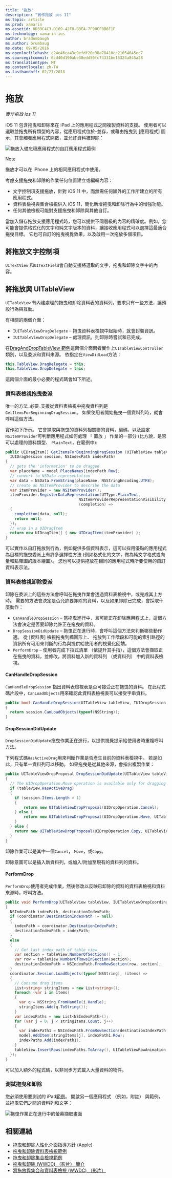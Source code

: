 ```yaml
---
title: "拖放"
description: "實作拖放 ios 11"
ms.topic: article
ms.prod: xamarin
ms.assetid: 0D39C4C3-D169-42F8-B3FA-7F98CF0B6F1F
ms.technology: xamarin-ios
author: bradumbaugh
ms.author: brumbaug
ms.date: 09/05/2016
ms.openlocfilehash: c24e46ca43e9efdf20e38a78410cc21054645ec7
ms.sourcegitcommit: 6cd40d190abe38edd50fc74331be15324a845a28
ms.translationtype: MT
ms.contentlocale: zh-TW
ms.lasthandoff: 02/27/2018
---
```

# <a name="drag-and-drop"></a>拖放

_實作拖放 ios 11_

iOS 11 包含拖曳和卸除來在 iPad 上的應用程式之間複製資料的支援。 使用者可以選取並拖曳所有類型的內容，從應用程式位於-並存，或藉由拖曳到 [應用程式] 圖示，其會觸發應用程式開啟，並允許資料被卸除：

![拖放入備忘稿應用程式的自訂應用程式範例](drag-and-drop-images/drag-drop-sml.png)

> [!NOTE]
> 拖放才可以在 iPhone 上的相同應用程式中使用。

考慮支援拖曳和卸除的作業任何位置建立或編輯內容：

- 文字控制項支援拖放，針對 iOS 11 中，而無需任何額外的工作所建立的所有應用程式。
- 資料表檢視與集合檢視併入 iOS 11，簡化新增拖曳和卸除行為中的增強功能。
- 任何其他檢視可能對支援拖曳和卸除與其他自訂。

當加入儲存拖放支援應用程式時，您可以提供不同層級的內容的精確度。例如，您可能會提供格式化的文字和純文字版本的資料，讓接收應用程式可以選擇這最適合拖曳目標。 它也可自訂的拖曳視覺效果，以及啟用一次拖放多個項目。

## <a name="drag-and-drop-with-text-controls"></a>將拖放文字控制項

`UITextView` 和`UITextField`會自動支援將選取的文字，拖曳和卸除文字中的內容。

<a name="uitableview" />

## <a name="drag-and-drop-with-uitableview"></a>將拖放與 UITableView

`UITableView` 有內建處理的拖曳和卸除資料表的資料列，要求只有一些方法，讓預設行為與互動。

有相關的兩個介面：

- `IUITableViewDragDelegate` – 拖曳資料表檢視中起始時，就會封裝資訊。
- `IUITableViewDropDelegate` – 處理資訊，則卸除時嘗試和已完成。

在[DragAndDropTableView 範例](https://developer.xamarin.com/samples/monotouch/ios11/DragAndDropTableView/)這兩個介面兩者實作上`UITableViewController`類別，以及委派和資料來源。 依指定在`ViewDidLoad`方法：

```csharp
this.TableView.DragDelegate = this;
this.TableView.DropDelegate = this;
```

這兩個介面的最小必要的程式碼會如下所述。

### <a name="table-view-drag-delegate"></a>資料表檢視拖曳委派

唯一的方法_必要_支援從資料表檢視中拖曳資料列是`GetItemsForBeginningDragSession`。 如果使用者開始拖曳一個資料列時，就會呼叫這個方法。

實作如下所示。 它會擷取與拖曳的資料列相關聯的資料，編碼，以及設定`NSItemProvider`可判斷應用程式如何處理 「 置放 」 作業的一部分 (比方說，是否可以處理的資料類型、 `PlainText`，在範例中):

```csharp
public UIDragItem[] GetItemsForBeginningDragSession (UITableView tableView,
  IUIDragSession session, NSIndexPath indexPath)
{
  // gets the 'information' to be dragged
  var placeName = model.PlaceNames[indexPath.Row];
  // convert to NSData representation
  var data = NSData.FromString(placeName, NSStringEncoding.UTF8);
  // create an NSItemProvider to describe the data
  var itemProvider = new NSItemProvider();
  itemProvider.RegisterDataRepresentation(UTType.PlainText,
                                NSItemProviderRepresentationVisibility.All,
                                (completion) =>
  {
    completion(data, null);
    return null;
  });
  // wrap in a UIDragItem
  return new UIDragItem[] { new UIDragItem(itemProvider) };
}
```

可以實作以自訂拖放到行為，例如提供多個資料表示，這可以採用優點的應用程式為目標的拖曳委派上有許多選擇性方法 (例如格式化的文字，做為純文字格式或向量和點陣圖的版本繪圖）。 您也可以提供拖放在相同的應用程式時所要使用的自訂資料表示法。

### <a name="table-view-drop-delegate"></a>資料表檢視卸除委派

卸除在委派上的這些方法會呼叫在拖曳作業會透過資料表檢視中，或完成其上方時。 需要的方法會決定是否允許要卸除的資料，以及如果卸除已完成，會採取什麼動作：

- `CanHandleDropSession` – 當拖曳進行中，且可能正在卸除應用程式上，這個方法會決定是否要卸除允許正在拖曳的資料。
- `DropSessionDidUpdate` – 拖曳正在進行時，會呼叫這個方法來判斷哪些動作適。 從 [資料表] 檢視拖曳到橢圓形上、 拖放到工作階段和可能的索引路徑的資訊所有可用來判斷的行為與提供給使用者的視覺化回饋。
- `PerformDrop` – 使用者完成下拉式清單 （依提升其手指），這個方法會擷取正在拖曳的資料，並修改，將資料加入新的資料列 （或資料列） 中的資料表檢視。

#### <a name="canhandledropsession"></a>CanHandleDropSession

`CanHandleDropSession` 指出資料表檢視表是否可接受正在拖曳的資料。 在此程式碼片段中，`CanLoadObjects`用來確認此資料表檢視表可以接受字串資料。

```csharp
public bool CanHandleDropSession(UITableView tableView, IUIDropSession session)
{
  return session.CanLoadObjects(typeof(NSString));
}
```

#### <a name="dropsessiondidupdate"></a>DropSessionDidUpdate

`DropSessionDidUpdate`拖曳作業正在進行，以提供視覺提示給使用者時重複呼叫方法。

下列程式碼`HasActiveDrag`用來判斷作業是否產生目前的資料表檢視中。 若是如此，只有單一資料列可以移動。
如果拖曳是從其他來源，會指出複製作業：

```csharp
public UITableViewDropProposal DropSessionDidUpdate(UITableView tableView, IUIDropSession session, NSIndexPath destinationIndexPath)
{
  // The UIDropOperation.Move operation is available only for dragging within a single app.
  if (tableView.HasActiveDrag)
  {
    if (session.Items.Length > 1)
    {
        return new UITableViewDropProposal(UIDropOperation.Cancel);
    } else {
        return new UITableViewDropProposal(UIDropOperation.Move, UITableViewDropIntent.InsertAtDestinationIndexPath);
    }
  } else {
    return new UITableViewDropProposal(UIDropOperation.Copy, UITableViewDropIntent.InsertAtDestinationIndexPath);
  }
}
```

卸除作業可以是其中一個`Cancel`， `Move`，或`Copy`。

卸除意圖可以是插入新資料列，或加入/附加至現有的資料列的資料。

#### <a name="performdrop"></a>PerformDrop

`PerformDrop`使用者完成作業，然後修改以反映已卸除的資料的資料表檢視和資料來源時，呼叫方法。

```csharp
public void PerformDrop(UITableView tableView, IUITableViewDropCoordinator coordinator)
{
  NSIndexPath indexPath, destinationIndexPath;
  if (coordinator.DestinationIndexPath != null)
  {
    indexPath = coordinator.DestinationIndexPath;
    destinationIndexPath = indexPath;
  }
  else
  {
    // Get last index path of table view
    var section = tableView.NumberOfSections() - 1;
    var row = tableView.NumberOfRowsInSection(section);
    destinationIndexPath = NSIndexPath.FromRowSection(row, section);
  }
  coordinator.Session.LoadObjects(typeof(NSString), (items) =>
  {
    // Consume drag items
    List<string> stringItems = new List<string>();
    foreach (var i in items)
    {
      var q = NSString.FromHandle(i.Handle);
      stringItems.Add(q.ToString());
    }
    var indexPaths = new List<NSIndexPath>();
    for (var j = 0; j < stringItems.Count; j++)
    {
      var indexPath1 = NSIndexPath.FromRowSection(destinationIndexPath.Row + j, destinationIndexPath.Section);
      model.AddItem(stringItems[j], indexPath1.Row);
      indexPaths.Add(indexPath1);
    }
    tableView.InsertRows(indexPaths.ToArray(), UITableViewRowAnimation.Automatic);
  });
}
```

可以加入額外的程式碼，以非同步方式載入大量資料的物件。

### <a name="testing-drag-and-drop"></a>測試拖曳和卸除

您必須使用要測試的 iPad[範例](https://developer.xamarin.com/samples/monotouch/ios11/DragAndDropTableView/)。
開啟另一個應用程式 （例如，附註） 與範例，並拖曳它們之間的資料列和文字：

![拖曳作業正在進行中的螢幕擷取畫面](drag-and-drop-images/01-sml.png)


## <a name="related-links"></a>相關連結

- [拖曳和卸除人性化介面指導方針 (Apple)](https://developer.apple.com/ios/human-interface-guidelines/interaction/drag-and-drop/)
- [拖曳和卸除資料表檢視範例](https://developer.xamarin.com/samples/monotouch/ios11/DragAndDropTableView/)
- [拖曳和卸除集合檢視範例](https://developer.xamarin.com/samples/monotouch/ios11/DragAndDropCollectionView)
- [拖曳和卸除 (WWDC) （影片） 簡介](https://developer.apple.com/videos/play/wwdc2017/203/)
- [將拖放與集合和資料表檢視 (WWDC) （影片）](https://developer.apple.com/videos/play/wwdc2017/223/)
